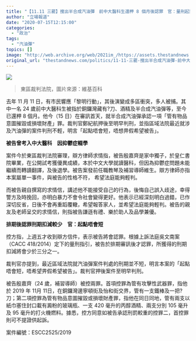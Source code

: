 ```yaml
---
title: "【11.11 三罷】搜出半合成汽油彈　前中大醫科生還柙 8 個月後認罪　官：量刑起點唔會短"
author: "立場報道"
date: "2020-07-15T12:15:00"
categories:
  - "政治"
tags:
  - "汽油彈"
topics: []
image: "http://web.archive.org/web/2021im_/https://assets.thestandnews.com/media/photos/Layer200_fRFwr_xe2rohK.png"
original_url: "thestandnews.com/politics/11-11-三罷-搜出半合成汽油彈-前中大醫科生還柙-8-個月後認罪-官-量刑起點唔會短"
---
```

![](http://web.archive.org/web/2021im_/https://assets.thestandnews.com/media/photos/Layer200_fRFwr_xe2rohK.png)
> 東區裁判法院，圖片來源：維基百科

去年 11 月 11 日，有市民響應「黎明行動」，其後演變成多區衝突，多人被捕。其中一名 24 歲前中大醫科生被指於銅鑼灣藏有?刀、酒精及半合成汽油彈等，至今已還柙 8 個月。他今（15 日）在審訊首天，就半合成汽油彈承認一項「管有物品意圖摧毀或損壞財產」罪。裁判官鄭紀航押後至明早判刑，並指區域法院最近就涉及汽油彈的案件判刑不輕，明言「起點唔會短，唔想畀假希望被告」。

**被告曾考入中大醫科　因抑鬱症輟學**

案件今於東區裁判法院審理，辯方律師求情指，被告殷嘉齊是家中獨子，於皇仁書院畢業，在公開試考獲優異成績，本於中文大學就讀醫科，但因為抑鬱症問題未能繼續而轉讀翻譯，及後退學。被告案發前任職教琴及補習導師維生。辯方律師亦指本案屬單一事件，與被告的性格不符， 希望法庭能夠輕判。

而被告親自撰寫的求情信，講述他不能接受自己的行為，後悔自己誤入歧途，幸得警方及時挽回，亦明白暴力不會令社會變得更好。他表示已經深刻明白過錯，已作深切反省，日後不會再重蹈覆轍，希望報答家人，並希望法庭能夠輕判。被告的親友及老師呈交的求情信，則指被告謙遜有禮、樂於助人及品學兼優。

**排期後認罪刑期扣減較少　官：起點唔會短**

控方指，上週五才收到辯方信件，表示被告將會認罪。根據上訴法庭吳文南案（CACC 418/2014）定下的量刑指引，被告於排期審訊後才認罪，所獲得的刑期扣減將會少於三分之一。

裁判官亦提到，最近區域法院就汽油彈案件判處的刑期並不短，明言本案的「起點唔會短，唔希望畀假希望被告」。裁判官押後案件至明早判刑。

被告殷嘉齊（24 歲，補習導師）被控兩罪。首項控罪為管有攻擊性武器罪，指他於 2019 年 11月 11日，在銅鑼灣邊寧頓街及怡和街交界，管有一支鐵棒及一把?刀；第二項控罪為管有物品意圖摧毀或損壞財產罪，指他在同日同地，管有兩支以紙巾塞住封口載有澱粉的玻璃瓶、一支 420 毫升的丙醇酒精、兩支分別 105 毫升及 95 毫升的打火機燃料。據悉，控方同意如被告承認刑罰較重的控罪二，首控罪則可不提證供起訴。

案件編號：ESCC2525/2019